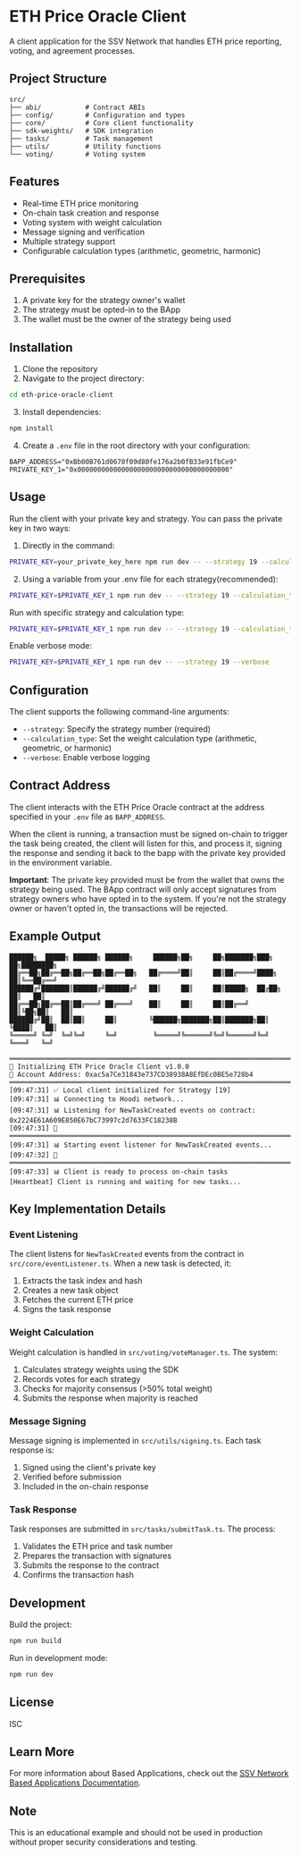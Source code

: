 # ETH Price Oracle Client

A client application for the SSV Network that handles ETH price reporting, voting, and agreement processes.

## Project Structure

```
src/
├── abi/           # Contract ABIs
├── config/        # Configuration and types
├── core/          # Core client functionality
├── sdk-weights/   # SDK integration
├── tasks/         # Task management
├── utils/         # Utility functions
└── voting/        # Voting system
```

## Features

- Real-time ETH price monitoring
- On-chain task creation and response
- Voting system with weight calculation
- Message signing and verification
- Multiple strategy support
- Configurable calculation types (arithmetic, geometric, harmonic)

## Prerequisites

1. A private key for the strategy owner's wallet
2. The strategy must be opted-in to the BApp
3. The wallet must be the owner of the strategy being used

## Installation

1. Clone the repository
2. Navigate to the project directory:

```bash
cd eth-price-oracle-client
```

3. Install dependencies:

```bash
npm install
```

4. Create a `.env` file in the root directory with your configuration:
```
BAPP_ADDRESS="0xBb00B761d0670f09d80fe176a2b0fB33e91fbCe9"
PRIVATE_KEY_1="0x00000000000000000000000000000000000000"
```

## Usage

Run the client with your private key and strategy. You can pass the private key in two ways:

1. Directly in the command:
```bash
PRIVATE_KEY=your_private_key_here npm run dev -- --strategy 19 --calculation_type arithmetic
```

2. Using a variable from your .env file for each strategy(recommended):
```bash
PRIVATE_KEY=$PRIVATE_KEY_1 npm run dev -- --strategy 19 --calculation_type arithmetic
```

Run with specific strategy and calculation type:
```bash
PRIVATE_KEY=$PRIVATE_KEY_1 npm run dev -- --strategy 19 --calculation_type geometric
```

Enable verbose mode:
```bash
PRIVATE_KEY=$PRIVATE_KEY_1 npm run dev -- --strategy 19 --verbose
```

## Configuration

The client supports the following command-line arguments:

- `--strategy`: Specify the strategy number (required)
- `--calculation_type`: Set the weight calculation type (arithmetic, geometric, or harmonic)
- `--verbose`: Enable verbose logging

## Contract Address

The client interacts with the ETH Price Oracle contract at the address specified in your `.env` file as `BAPP_ADDRESS`.

When the client is running, a transaction must be signed on-chain to trigger the task being created, the client will listen for this, and process it, signing the response and sending it back to the bapp with the private key provided in the environment variable.

**Important**: The private key provided must be from the wallet that owns the strategy being used. The BApp contract will only accept signatures from strategy owners who have opted in to the system. If you're not the strategy owner or haven't opted in, the transactions will be rejected.

## Example Output

```
██████╗  █████╗ ██████╗ ██████╗     ██████╗██╗     ██╗███████╗███╗   ██╗████████╗
██╔══██╗██╔══██╗██╔══██╗██╔══██╗   ██╔════╝██║     ██║██╔════╝████╗  ██║╚══██╔══╝
██████╔╝███████║██████╔╝██████╔╝   ██║     ██║     ██║█████╗  ██╔██╗ ██║   ██║
██╔══██╗██╔══██║██╔═══╝ ██╔═══╝    ██║     ██║     ██║██╔══╝  ██║╚██╗██║   ██║
██████╔╝██║  ██║██║     ██║        ╚██████╗███████╗██║███████╗██║ ╚████║   ██║
╚═════╝ ╚═╝  ╚═╝╚═╝     ╚═╝         ╚═════╝╚══════╝╚═╝╚══════╝╚═╝  ╚═══╝   ╚═╝

════════════════════════════════════════════════════════════════════════════════
📍 Initializing ETH Price Oracle Client v1.0.0
🔑 Account Address: 0xac5a7Ce31843e737CD38938A8EfDEc0BE5e728b4
════════════════════════════════════════════════════════════════════════════════
[09:47:31] ✅ Local client initialized for Strategy [19]
[09:47:31] 📊 Connecting to Hoodi network...
[09:47:31] 📊 Listening for NewTaskCreated events on contract: 0x2224E61A609E850E67bC73997c2d7633FC18238B
[09:47:31] 📡 ════════════════════════════════════════════════════════════════════════════════
[09:47:31] 📊 Starting event listener for NewTaskCreated events...
[09:47:32] 📡 ════════════════════════════════════════════════════════════════════════════════
[09:47:33] 📊 Client is ready to process on-chain tasks
[Heartbeat] Client is running and waiting for new tasks...
```

## Key Implementation Details

### Event Listening
The client listens for `NewTaskCreated` events from the contract in `src/core/eventListener.ts`. When a new task is detected, it:
1. Extracts the task index and hash
2. Creates a new task object
3. Fetches the current ETH price
4. Signs the task response

### Weight Calculation
Weight calculation is handled in `src/voting/voteManager.ts`. The system:
1. Calculates strategy weights using the SDK
2. Records votes for each strategy
3. Checks for majority consensus (>50% total weight)
4. Submits the response when majority is reached

### Message Signing
Message signing is implemented in `src/utils/signing.ts`. Each task response is:
1. Signed using the client's private key
2. Verified before submission
3. Included in the on-chain response

### Task Response
Task responses are submitted in `src/tasks/submitTask.ts`. The process:
1. Validates the ETH price and task number
2. Prepares the transaction with signatures
3. Submits the response to the contract
4. Confirms the transaction hash

## Development

Build the project:
```bash
npm run build
```

Run in development mode:
```bash
npm run dev
```

## License

ISC

## Learn More

For more information about Based Applications, check out the [SSV Network Based Applications Documentation](https://docs.ssv.network/based-applications/).

## Note

This is an educational example and should not be used in production without proper security considerations and testing.
